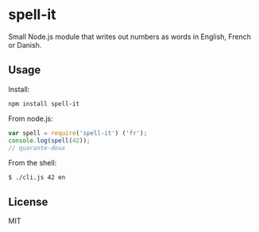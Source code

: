 # spell-it #
Small Node.js module that writes out numbers as words in English, French or Danish.

## Usage ##
Install:
```
npm install spell-it
```
From node.js:
```js
var spell = require('spell-it') ('fr');
console.log(spell(42));
// quarante-deux
```
From the shell:
```
$ ./cli.js 42 en
```

## License ##
MIT
